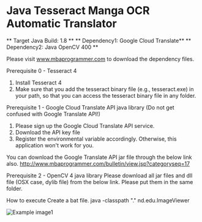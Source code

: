 Java Tesseract Manga OCR Automatic Translator
===============================

** Target Java Build: 1.8 **
** Dependency1: Google Cloud Translate**
** Dependency2: Java OpenCV 400 **

Please visit www.mbaprogrammer.com to download the dependency files.

Prerequisite 0 - Tesseract 4
1. Install Tesseract 4
2. Make sure that you add the tesseract binary file (e.g., tesseract.exe) in your path, so that you can access the tesseract binary file in any folder.

Prerequisite 1 - Google Cloud Translate API java library (Do not get confused with Google Translate API!)
1. Please sign up the Google Cloud Translate API service.
2. Download the API key file
3. Register the environmental variable accordingly.
Otherwise, this application won't work for you.

You can download the Google Translate API jar file through the below link also.
http://www.mbaprogrammer.com/bulletin/view.jsp?categoryseq=17

Prerequisite 2 - OpenCV 4 java library
Please download all jar files and dll file (OSX case, dylib file) from the below link.
Please put them in the same folder.

How to execute
Create a bat file.
java -classpath ".\" nd.edu.ImageViewer

![Example image1](http://www.mbaprogrammer.com/upload/ttt1.png)
